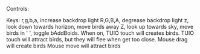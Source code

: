 Controls:

Keys:
r,g,b,a, increase backdrop light
R,G,B,A, degrease backdrop light
z, look down towards horizon, move birds away
Z, look up towards sky, move birds in
' ', toggle bAddBoids. When on, TUIO touch will creates birds.
TUIO touch will attract birds, but they will flee when get too close.
Mouse drag will create birds
Mouse move will attract birds